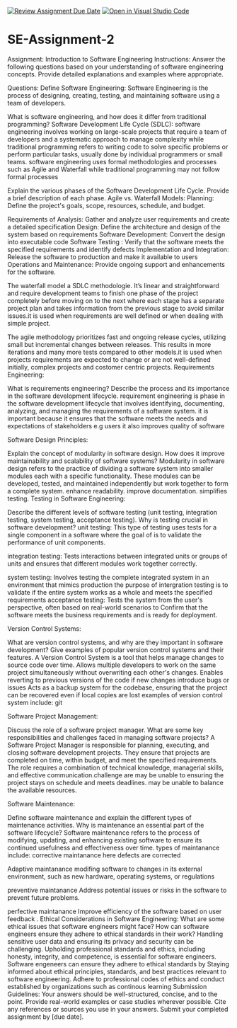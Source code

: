 [![Review Assignment Due Date](https://classroom.github.com/assets/deadline-readme-button-24ddc0f5d75046c5622901739e7c5dd533143b0c8e959d652212380cedb1ea36.svg)](https://classroom.github.com/a/-ucQIGTc)
[![Open in Visual Studio Code](https://classroom.github.com/assets/open-in-vscode-718a45dd9cf7e7f842a935f5ebbe5719a5e09af4491e668f4dbf3b35d5cca122.svg)](https://classroom.github.com/online_ide?assignment_repo_id=15221645&assignment_repo_type=AssignmentRepo)
# SE-Assignment-2
Assignment: Introduction to Software Engineering
Instructions:
Answer the following questions based on your understanding of software engineering concepts. Provide detailed explanations and examples where appropriate.

Questions:
Define Software Engineering:
Software Engineering is the process of designing, creating, testing, and maintaining software using a team of developers.

What is software engineering, and how does it differ from traditional programming?
Software Development Life Cycle (SDLC):
software engineering involves working on large-scale projects that require a team of developers and a systematic approach to manage complexity  while traditional programming refers to writing code to solve specific problems or perform particular tasks, usually done by individual programmers or small teams.
software engineering uses formal methodologies and processes such as Agile and Waterfall while traditional programming may not follow formal processes

Explain the various phases of the Software Development Life Cycle. Provide a brief description of each phase.
Agile vs. Waterfall Models:
Planning:
Define the project's goals, scope, resources, schedule, and budget.

Requirements of Analysis:
Gather and analyze user requirements and create a detailed specification
Design:
Define the architecture and design of the system based on requirements
Software Development:
Convert the design into executable code
Software Testing :
Verify that the software meets the specified requirements and identify defects
Implementation and Integration:
Release the software to production and make it available to users
Operations and Maintenance:
Provide ongoing support and enhancements for the software.

The waterfall model a SDLC methodologie. It’s linear and straightforward and require development teams to finish one phase of the project completely before moving on to the next where each stage has a separate project plan and takes information from the previous stage to avoid similar issues.it is used when requirements are well defined or when dealing with simple project.

The agile methodology prioritizes fast and ongoing release cycles, utilizing small but incremental changes between releases. This results in more iterations and many more tests compared to other models.it is used when projects requirements are expected to change or are not well-defined initially, complex projects and costomer centric projects.
Requirements Engineering:

What is requirements engineering? Describe the process and its importance in the software development lifecycle.
requirement engineering is phase in the software development lifecycle that involves identifying, documenting, analyzing, and managing the requirements of a software system.
it is important because it ensures that the software meets the needs and expectations of stakeholders e.g users
it also improves quality of software

Software Design Principles:

Explain the concept of modularity in software design. How does it improve maintainability and scalability of software systems?
 Modularity in software design refers to the practice of dividing a software system into smaller modules each with a specific functionality. These modules can be developed, tested, and maintained independently but work together to form a complete system.
 enhance readability.
 improve documentation.
 simplifies testing.
Testing in Software Engineering:

Describe the different levels of software testing (unit testing, integration testing, system testing, acceptance testing). Why is testing crucial in software development?
unit testing:
This type of testing uses tests for a single component in a software where the goal of is to validate the performance of unit components.

integration testing:
Tests interactions between integrated units or groups of units and ensures that different modules work together correctly.

system testing:
Involves testing the complete integrated system in an environment that mimics production the purpose of intergration testing is to validate if the entire system works as a whole and meets the specified requirements
acceptance testing:
Tests the system from the user's perspective, often based on real-world scenarios to Confirm that the software meets the business requirements and is ready for deployment.

Version Control Systems:

What are version control systems, and why are they important in software development? Give examples of popular version control systems and their features.
A Version Control System is a tool that helps manage changes to source code over time.
Allows multiple developers to work on the same project simultaneously without overwriting each other's changes.
Enables reverting to previous versions of the code if new changes introduce bugs or issues
Acts as a backup system for the codebase, ensuring that the project can be recovered even if local copies are lost
examples of version control system include:
git

Software Project Management:

Discuss the role of a software project manager. What are some key responsibilities and challenges faced in managing software projects?
A Software Project Manager is responsible for planning, executing, and closing software development projects. They ensure that projects are completed on time, within budget, and meet the specified requirements. The role requires a combination of technical knowledge, managerial skills, and effective communication.challenge are
may be unable to ensuring the project stays on schedule and meets deadlines.
may be unable to balance the available resources.

Software Maintenance:

Define software maintenance and explain the different types of maintenance activities. Why is maintenance an essential part of the software lifecycle?
Software maintenance refers to the process of modifying, updating, and enhancing existing software to ensure its continued usefulness and effectiveness over time.
types of maintanance include:
corrective maintanance
here defects are corrected

Adaptive maintanance
modifing software to changes in its external environment, such as new hardware, operating systems, or regulations

preventive maintanance
Address potential issues or risks in the software to prevent future problems.

perfective maintanance
Improve efficiency of the software based on user feedback .
Ethical Considerations in Software Engineering:
What are some ethical issues that software engineers might face? How can software engineers ensure they adhere to ethical standards in their work? 
Handling sensitive user data and ensuring its privacy and security can be challenging.
Upholding professional standards and ethics, including honesty, integrity, and competence, is essential for software engineers.
Software engeneers can ensure they adhere to ethical standards by
Staying informed about ethical principles, standards, and best practices relevant to software engineering.
Adhere to professional codes of ethics and conduct established by organizations such as
continous learning
Submission Guidelines:
Your answers should be well-structured, concise, and to the point.
Provide real-world examples or case studies wherever possible.
Cite any references or sources you use in your answers.
Submit your completed assignment by [due date].


